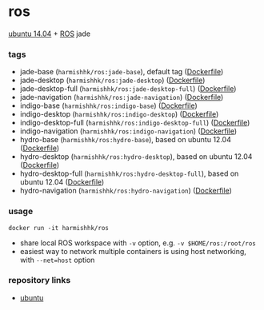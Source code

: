 # ros

[ubuntu 14.04](http://www.ubuntu.com/) + [ROS](http://www.ros.org/) jade

### tags

- jade-base (```harmishhk/ros:jade-base```), default tag ([Dockerfile](https://github.com/harmishhk/boxes/blob/master/docker/ros/jade-base/Dockerfile))
- jade-desktop (```harmishhk/ros:jade-desktop```) ([Dockerfile](https://github.com/harmishhk/boxes/blob/master/docker/ros/jade-desktop/Dockerfile))
- jade-desktop-full (```harmishhk/ros:jade-desktop-full```) ([Dockerfile](https://github.com/harmishhk/boxes/blob/master/docker/ros/jade-desktop-full/Dockerfile))
- jade-navigation (```harmishhk/ros:jade-navigation```) ([Dockerfile](https://github.com/harmishhk/boxes/blob/master/docker/ros/jade-navigation/Dockerfile))
- indigo-base (```harmishhk/ros:indigo-base```) ([Dockerfile](https://github.com/harmishhk/boxes/blob/master/docker/ros/indigo-base/Dockerfile))
- indigo-desktop (```harmishhk/ros:indigo-desktop```) ([Dockerfile](https://github.com/harmishhk/boxes/blob/master/docker/ros/indigo-desktop/Dockerfile))
- indigo-desktop-full (```harmishhk/ros:indigo-desktop-full```) ([Dockerfile](https://github.com/harmishhk/boxes/blob/master/docker/ros/indigo-desktop-full/Dockerfile))
- indigo-navigation (```harmishhk/ros:indigo-navigation```) ([Dockerfile](https://github.com/harmishhk/boxes/blob/master/docker/ros/indigo-navigation/Dockerfile))
- hydro-base (```harmishhk/ros:hydro-base```), based on ubuntu 12.04 ([Dockerfile](https://github.com/harmishhk/boxes/blob/master/docker/ros/hydro-base/Dockerfile))
- hydro-desktop (```harmishhk/ros:hydro-desktop```), based on ubuntu 12.04 ([Dockerfile](https://github.com/harmishhk/boxes/blob/master/docker/ros/hydro-desktop/Dockerfile))
- hydro-desktop-full (```harmishhk/ros:hydro-desktop-full```), based on ubuntu 12.04 ([Dockerfile](https://github.com/harmishhk/boxes/blob/master/docker/ros/hydro-desktop-full/Dockerfile))
- hydro-navigation (```harmishhk/ros:hydro-navigation```) ([Dockerfile](https://github.com/harmishhk/boxes/blob/master/docker/ros/hydro-navigation/Dockerfile))

### usage

```docker run -it harmishhk/ros```

- share local ROS workspace with ```-v``` option, e.g.  ```-v $HOME/ros:/root/ros```
- easiest way to network multiple containers is using host networking, with ```--net=host``` option

### repository links

- [ubuntu](https://registry.hub.docker.com/_/ubuntu/)
